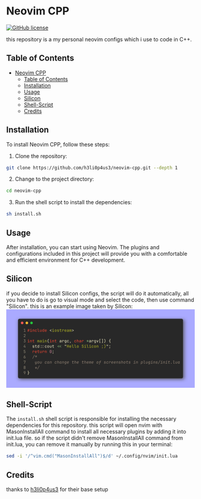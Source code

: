 # Neovim CPP

[![GitHub license](https://img.shields.io/github/license/h3li0p4us3/neovim-cpp)](https://github.com/h3li0p4us3/neovim-cpp/blob/main/LICENSE)

this repository is a my personal neovim configs which i use to code in C++.

## Table of Contents

- [Neovim CPP](#neovim-cpp)
  - [Table of Contents](#table-of-contents)
  - [Installation](#installation)
  - [Usage](#usage)
  - [Silicon](#silicon)
  - [Shell-Script](#shell-script)
  - [Credits](#credits)

## Installation

To install Neovim CPP, follow these steps:

1. Clone the repository:
```bash
git clone https://github.com/h3li0p4us3/neovim-cpp.git --depth 1
```
2. Change to the project directory:
  ```bash
cd neovim-cpp
```
3. Run the shell script to install the dependencies:
```bash
sh install.sh
```



## Usage

After installation, you can start using Neovim. The plugins and configurations included in this project will provide you with a comfortable and efficient environment for C++ development.

## Silicon
if you decide to install Silicon configs, the script will do it automatically, all you have to do is go to visual mode and select the code, then use command "Silicon". this is an example image taken by Silicon:
![example Silicon image](Silicon_test.png)

## Shell-Script

The `install.sh` shell script is responsible for installing the necessary dependencies for this repository. this script will open nvim with MasonInstallAll command to install all necessary plugins by adding it into init.lua file. so if the script didn't remove MasonInstallAll command from init.lua, you can remove it manually by running this in your terminal:
```bash
sed -i '/^vim.cmd("MasonInstallAll")$/d' ~/.config/nvim/init.lua
```

## Credits

thanks to [h3li0p4us3](https://github.com/h3li0p4us3) for their base setup
